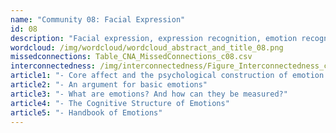 ```yaml
---
name: "Community 08: Facial Expression"
id: 08
description: "Facial expression, expression recognition, emotion recognition"
wordcloud: /img/wordcloud/wordcloud_abstract_and_title_08.png
missedconnections: Table_CNA_MissedConnections_c08.csv
interconnectedness: /img/interconnectedness/Figure_Interconnectedness_c08.png
article1: "- Core affect and the psychological construction of emotion."
article2: "- An argument for basic emotions"
article3: "- What are emotions? And how can they be measured?"
article4: "- The Cognitive Structure of Emotions"
article5: "- Handbook of Emotions"
---
```

